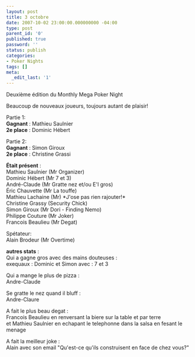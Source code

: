 ```yaml
---
layout: post
title: 3 octobre
date: 2007-10-02 23:00:00.000000000 -04:00
type: post
parent_id: '0'
published: true
password: ''
status: publish
categories:
- Poker Nights
tags: []
meta:
  _edit_last: '1'
---
```

Deuxième édition du Monthly Mega Poker Night

Beaucoup de nouveaux joueurs, toujours autant de plaisir!

Partie 1:  
**Gagnant** : Mathieu Saulnier  
**2e place** : Dominic Hébert

Partie 2:  
**Gagnant** : Simon Giroux  
**2e place** : Christine Grassi

<!--more-->

**Était présent** :  
Mathieu Saulnier (Mr Organizer)  
Dominic Hébert (Mr 7 et 3)  
André-Claude (Mr Gratte nez et/ou E'l gros)  
Éric Chauvette (Mr La touffe)  
Mathieu Lachaine (Mr) \*J'ose pas rien rajouter!\*  
Christine Grassy (Security Chick)  
Simon Giroux (Mr Dori - Finding Nemo)  
Philippe Couture (Mr Joker)  
Francois Beaulieu (Mr Degat)

Spétateur:  
Alain Brodeur (Mr Overtime)

**autres stats** :  
Qui a gagne gros avec des mains douteuses :  
exequaux : Dominic et Simon avec : 7 et 3

Qui a mange le plus de pizza :  
Andre-Claude

Se gratte le nez quand il bluff :  
Andre-Claure

A fait le plus beau degat :  
Francois Beaulieu en renversant la biere sur la table et par terre  
et Mathieu Saulnier en echapant le telephonne dans la salsa en fesant le menage

A fait la meilleur joke :  
Alain avec son email "Qu'est-ce qu'ils construisent en face de chez vous?"

